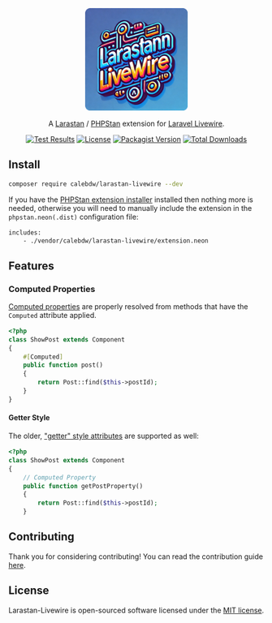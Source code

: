 <div align="center">
  <p>
    <img src="/art/larastan_livewire.webp" alt="Larastan Livewire" width="40%">
  </p>
  <p>A <a href="https://github.com/larastan/larastan">Larastan</a> / <a href="https://phpstan.org">PHPStan</a> extension for <a href="https://livewire.laravel.com/">Laravel Livewire</a>.</p>
  <p>
    <a href="https://github.com/calebdw/larastan-livewire/actions/workflows/tests.yml"><img src="https://github.com/calebdw/larastan-livewire/actions/workflows/tests.yml/badge.svg" alt="Test Results"></a>
    <a href="https://github.com/calebdw/larastan-livewire"><img src="https://img.shields.io/github/license/calebdw/larastan-livewire" alt="License"></a>
    <a href="https://packagist.org/packages/calebdw/larastan-livewire"><img src="https://img.shields.io/packagist/v/calebdw/larastan-livewire.svg" alt="Packagist Version"></a>
    <a href="https://packagist.org/packages/calebdw/larastan-livewire"><img src="https://img.shields.io/packagist/dt/calebdw/larastan-livewire.svg" alt="Total Downloads"></a>
  </p>
</div>

## Install

```bash
composer require calebdw/larastan-livewire --dev
```

If you have the [PHPStan extension installer](https://phpstan.org/user-guide/extension-library#installing-extensions) installed then nothing more is needed, otherwise you will need to manually include the extension in the `phpstan.neon(.dist)` configuration file:

```neon
includes:
    - ./vendor/calebdw/larastan-livewire/extension.neon
```

## Features

### Computed Properties

[Computed properties](https://livewire.laravel.com/docs/computed-properties) are properly resolved from methods that have the `Computed` attribute applied.

```php
<?php
class ShowPost extends Component
{
    #[Computed]
    public function post()
    {
        return Post::find($this->postId);
    }
}
```

#### Getter Style

The older, ["getter" style attributes](https://laravel-livewire.com/docs/2.x/properties#computed-properties) are supported as well:

```php
<?php
class ShowPost extends Component
{
    // Computed Property
    public function getPostProperty()
    {
        return Post::find($this->postId);
    }
```

## Contributing

Thank you for considering contributing! You can read the contribution guide [here](CONTRIBUTING.md).

## License

Larastan-Livewire is open-sourced software licensed under the [MIT license](LICENSE).
